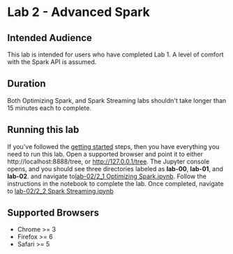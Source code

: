 # Lab 2 - Advanced Spark
## Intended Audience
This lab is intended for users who have completed Lab 1. A level of comfort with the Spark API is assumed.

## Duration
Both Optimizing Spark, and Spark Streaming labs shouldn't take longer than 15 minutes each to complete.

## Running this lab
If you've followed the [getting started](https://github.com/johnrevans6/spark-walkthrough/blob/4a59d9e84fa1a4faad14229fe8a89d2ede177d47/GETTING_STARTED.md) steps, then you have everything you need to run this lab. Open a supported browser and point it to either http://localhost:8888/tree, or http://127.0.0.1/tree. The Jupyter console opens, and you should see three directories labeled as **lab-00**, **lab-01**, and **lab-02**. and navigate to[lab-02/2_1 Optimizing Spark.ipynb](http://localhost:8888/notebooks/lab-02/2_1%20Optimizing%20Spark.ipynb). Follow the instructions in the notebook to complete the lab. Once completed, navigate to [lab-02/2_2 Spark Streaming.ipynb](http://localhost:8888/notebooks/lab-02/2_2%20Spark%20Streaming.ipynb)

## Supported Browsers
* Chrome >= 3
* Firefox >= 6
* Safari >= 5